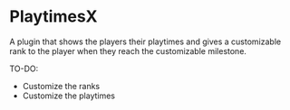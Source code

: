 # PlaytimesX
A plugin that shows the players their playtimes and gives a customizable rank to the player when they reach the customizable milestone.

TO-DO:
- Customize the ranks
- Customize the playtimes
